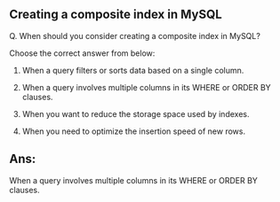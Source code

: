 ## Creating a composite index in MySQL

Q. When should you consider creating a composite index in MySQL?

Choose the correct answer from below:

  1. When a query filters or sorts data based on a single column.
  
  2. When a query involves multiple columns in its WHERE or ORDER BY clauses.

  3. When you want to reduce the storage space used by indexes.

  4. When you need to optimize the insertion speed of new rows.

## Ans:
When a query involves multiple columns in its WHERE or ORDER BY clauses.
